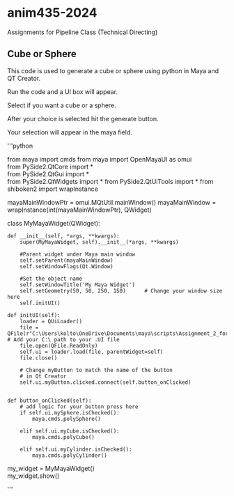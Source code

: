 # anim435-2024

Assignments for Pipeline Class (Technical Directing)

## Cube or Sphere

This code is used to generate a cube or sphere using python in Maya and QT Creator.

Run the code and a UI box will appear.

Select if you want a cube or a sphere.

After your choice is selected hit the generate button.

Your selection will appear in the maya field.

'''python

from maya import cmds
from maya import OpenMayaUI as omui  
from PySide2.QtCore import *  
from PySide2.QtGui import *  
from PySide2.QtWidgets import * 
from PySide2.QtUiTools import * 
from shiboken2 import wrapInstance 

mayaMainWindowPtr = omui.MQtUtil.mainWindow() 
mayaMainWindow = wrapInstance(int(mayaMainWindowPtr), QWidget)  

class MyMayaWidget(QWidget):     

    def __init__(self, *args, **kwargs):         
        super(MyMayaWidget, self).__init__(*args, **kwargs) 

        #Parent widget under Maya main window
        self.setParent(mayaMainWindow)         
        self.setWindowFlags(Qt.Window)    

        #Set the object name      
        self.setWindowTitle('My Maya Widget')         
        self.setGeometry(50, 50, 250, 150)      # Change your window size here 
        self.initUI()   

    def initUI(self):         
        loader = QUiLoader()               
        file = QFile(r"C:\Users\kolto\OneDrive\Documents\maya\scripts\Assignment_2_form.ui") # Add your C:\ path to your .UI file 
        file.open(QFile.ReadOnly)         
        self.ui = loader.load(file, parentWidget=self)         
        file.close() 

        # Change myButton to match the name of the button
        # in Qt Creator
        self.ui.myButton.clicked.connect(self.button_onClicked) 
        
        
    def button_onClicked(self): 
        # add logic for your button press here  
        if self.ui.mySphere.isChecked():
            maya.cmds.polySphere()
             
        elif self.ui.myCube.isChecked():
            maya.cmds.polyCube()

        elif self.ui.myCylinder.isChecked():
            maya.cmds.polyCylinder()
               
my_widget = MyMayaWidget()      
my_widget.show()

'''

